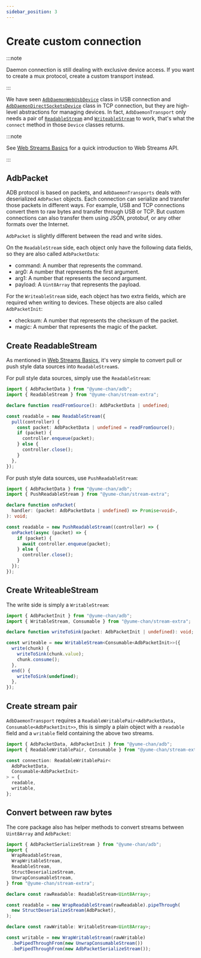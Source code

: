 ```yaml
---
sidebar_position: 3
---
```


# Create custom connection

:::note

Daemon connection is still dealing with exclusive device access. If you want to create a mux protocol, create a custom transport instead.

:::

We have seen [`AdbDaemonWebUsbDevice`](./usb/get-devices.md) class in USB connection and [`AdbDaemonDirectSocketsDevice`](./tcp/create-connection.md#adbdaemondirectsocketsdevice) class in TCP connection, but they are high-level abstractions for managing devices. In fact, `AdbDaemonTransport` only needs a pair of [`ReadableStream`](https://developer.mozilla.org/en-US/docs/Web/API/ReadableStream) and [`WriteableStream`](https://developer.mozilla.org/en-US/docs/Web/API/WritableStream) to work, that's what the `connect` method in those `Device` classes returns.

:::note

See [Web Streams Basics](../web-stream.md) for a quick introduction to Web Streams API.

:::

## AdbPacket

ADB protocol is based on packets, and `AdbDaemonTransports` deals with deserialized `AdbPacket` objects. Each connection can serialize and transfer those packets in different ways. For example, USB and TCP connections convert them to raw bytes and transfer through USB or TCP. But custom connections can also transfer them using JSON, protobuf, or any other formats over the Internet.

`AdbPacket` is slightly different between the read and write sides.

On the `ReadableStream` side, each object only have the following data fields, so they are also called `AdbPacketData`:

- command: A number that represents the command.
- arg0: A number that represents the first argument.
- arg1: A number that represents the second argument.
- payload: A `Uint8Array` that represents the payload.

For the `WriteableStream` side, each object has two extra fields, which are required when writing to devices. These objects are also called `AdbPacketInit`:

- checksum: A number that represents the checksum of the packet.
- magic: A number that represents the magic of the packet.

## Create ReadableStream

As mentioned in [Web Streams Basics](../web-stream.md), it's very simple to convert pull or push style data sources into `ReadableStream`s.

For pull style data sources, simply use the `ReadableStream`:

```ts transpile
import { AdbPacketData } from "@yume-chan/adb";
import { ReadableStream } from "@yume-chan/stream-extra";

declare function readFromSource(): AdbPacketData | undefined;

const readable = new ReadableStream({
  pull(controller) {
    const packet: AdbPacketData | undefined = readFromSource();
    if (packet) {
      controller.enqueue(packet);
    } else {
      controller.close();
    }
  },
});
```

For push style data sources, use `PushReadableStream`:

```ts transpile
import { AdbPacketData } from "@yume-chan/adb";
import { PushReadableStream } from "@yume-chan/stream-extra";

declare function onPacket(
  handler: (packet: AdbPacketData | undefined) => Promise<void>,
): void;

const readable = new PushReadableStream((controller) => {
  onPacket(async (packet) => {
    if (packet) {
      await controller.enqueue(packet);
    } else {
      controller.close();
    }
  });
});
```

## Create WriteableStream

The write side is simply a `WritableStream`:

```ts transpile
import { AdbPacketInit } from "@yume-chan/adb";
import { WritableStream, Consumable } from "@yume-chan/stream-extra";

declare function writeToSink(packet: AdbPacketInit | undefined): void;

const writeable = new WritableStream<Consumable<AdbPacketInit>>({
  write(chunk) {
    writeToSink(chunk.value);
    chunk.consume();
  },
  end() {
    writeToSink(undefined);
  },
});
```

## Create stream pair

`AdbDaemonTransport` requires a `ReadableWritablePair<AdbPacketData, Consumable<AdbPacketInit>>`, this is simply a plain object with a `readable` field and a `writable` field containing the above two streams.

```ts transpile
import { AdbPacketData, AdbPacketInit } from "@yume-chan/adb";
import { ReadableWritablePair, Consumable } from "@yume-chan/stream-extra";

const connection: ReadableWritablePair<
  AdbPacketData,
  Consumable<AdbPacketInit>
> = {
  readable,
  writable,
};
```

## Convert between raw bytes

The core package also has helper methods to convert streams between `Uint8Array` and `AdbPacket`:

```ts transpile
import { AdbPacketSerializeStream } from "@yume-chan/adb";
import {
  WrapReadableStream,
  WrapWritableStream,
  ReadableStream,
  StructDeserializeStream,
  UnwrapConsumableStream,
} from "@yume-chan/stream-extra";

declare const rawReadable: ReadableStream<Uint8Array>;

const readable = new WrapReadableStream(rawReadable).pipeThrough(
  new StructDeserializeStream(AdbPacket),
);

declare const rawWritable: WritableStream<Uint8Array>;

const writable = new WrapWritableStream(rawWritable)
  .bePipedThroughFrom(new UnwrapConsumableStream())
  .bePipedThroughFrom(new AdbPacketSerializeStream());
```
